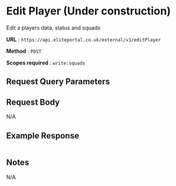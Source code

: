 # Edit Player (Under construction)

Edit a players data, status and squads

**URL** : `https://api.eliteportal.co.uk/external/v1/editPlayer`

**Method** : `POST`

**Scopes required** : `write:squads`


## Request Query Parameters

## Request Body

N/A

## Example Response
```json
```

## Notes

N/A
